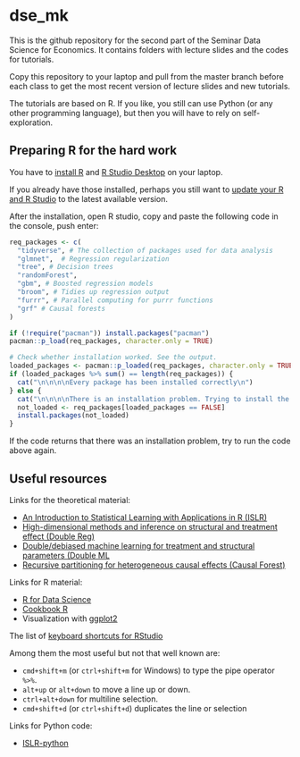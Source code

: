 # dse_mk
This is the github repository for the second part of the Seminar Data Science for Economics. It contains folders with lecture slides and the codes for tutorials.

Copy this repository to your laptop and pull from the master branch before each class to get the most recent version of lecture slides and new tutorials. 

The tutorials are based on R. If you like, you still can use Python (or any other programming language), but then you will have to rely on self-exploration.

## Preparing R for the hard work
You have to [install R](https://www.r-project.org/) and [R Studio Desktop](https://rstudio.com/products/rstudio/download/) on your laptop.

If you already have those installed, perhaps you still want to [update your R and R Studio](https://uvastatlab.github.io/phdplus/installR.html) to the latest available version.

After the installation, open R studio, copy and paste the following code in the console, push enter:
```r
req_packages <- c(
  "tidyverse", # The collection of packages used for data analysis
  "glmnet",  # Regression regularization
  "tree", # Decision trees
  "randomForest", 
  "gbm", # Boosted regression models
  "broom", # Tidies up regression output
  "furrr", # Parallel computing for purrr functions 
  "grf" # Causal forests
)

if (!require("pacman")) install.packages("pacman")
pacman::p_load(req_packages, character.only = TRUE)

# Check whether installation worked. See the output.
loaded_packages <- pacman::p_loaded(req_packages, character.only = TRUE)
if (loaded_packages %>% sum() == length(req_packages)) {
  cat("\n\n\n\nEvery package has been installed correctly\n")
} else {
  cat("\n\n\n\nThere is an installation problem. Trying to install the failed packages again:\n")
  not_loaded <- req_packages[loaded_packages == FALSE]
  install.packages(not_loaded)
}

```
If the code returns that there was an installation problem, try to run the code above again.

## Useful resources


Links for the theoretical material:
* [An Introduction to Statistical Learning with Applications in R (ISLR)](http://faculty.marshall.usc.edu/gareth-james/ISL/ISLR%20Seventh%20Printing.pdf)
* [High-dimensional methods and inference on structural and treatment effect (Double Reg)](https://www.aeaweb.org/articles?id=10.1257/jep.28.2.29)
* [Double/debiased machine learning for treatment and structural parameters (Double ML](https://onlinelibrary.wiley.com/doi/full/10.1111/ectj.12097)
* [Recursive partitioning for heterogeneous causal effects (Causal Forest)](https://www.pnas.org/content/113/27/7353.short)

Links for R material:
* [R for Data Science](https://r4ds.had.co.nz/index.html)
* [Cookbook R](http://www.cookbook-r.com/)
* Visualization with [ggplot2](https://ggplot2.tidyverse.org/)

The list of [keyboard shortcuts for RStudio](https://support.rstudio.com/hc/en-us/articles/200711853-Keyboard-Shortcuts)

Among them the most useful but not that well known are:

- `cmd+shift+m` (or `ctrl+shift+m` for Windows) to type the pipe operator `%>%`.
- `alt+up` or `alt+down` to move a line up or down.
- `ctrl+alt+down` for multiline selection.
- `cmd+shift+d` (or `ctrl+shift+d`) duplicates the line or selection


Links for Python code:
* [ISLR-python](https://github.com/JWarmenhoven/ISLR-python)
